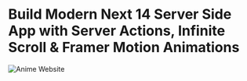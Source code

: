 # Build Modern Next 14 Server Side App with Server Actions, Infinite Scroll & Framer Motion Animations

![Anime Website](https://ibb.co/x5NR88R)
